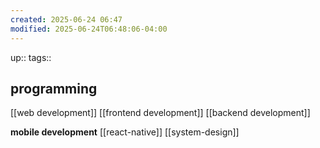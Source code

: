 ```yaml
---
created: 2025-06-24 06:47
modified: 2025-06-24T06:48:06-04:00
---
```

up::
tags::
## programming

[[web development]]
[[frontend development]]
[[backend development]]

**mobile development**
[[react-native]]
[[system-design]]
